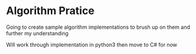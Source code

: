 # Algorithm Pratice
Going to create sample algorithm implementations to brush up on them and further my understanding

Will work through implementation in python3 then move to C# for now
